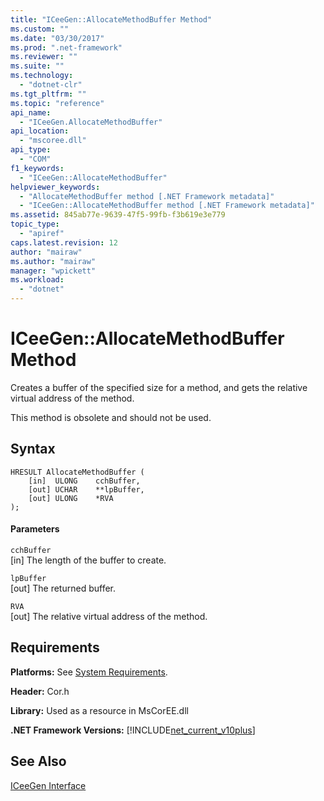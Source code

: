 ```yaml
---
title: "ICeeGen::AllocateMethodBuffer Method"
ms.custom: ""
ms.date: "03/30/2017"
ms.prod: ".net-framework"
ms.reviewer: ""
ms.suite: ""
ms.technology: 
  - "dotnet-clr"
ms.tgt_pltfrm: ""
ms.topic: "reference"
api_name: 
  - "ICeeGen.AllocateMethodBuffer"
api_location: 
  - "mscoree.dll"
api_type: 
  - "COM"
f1_keywords: 
  - "ICeeGen::AllocateMethodBuffer"
helpviewer_keywords: 
  - "AllocateMethodBuffer method [.NET Framework metadata]"
  - "ICeeGen::AllocateMethodBuffer method [.NET Framework metadata]"
ms.assetid: 845ab77e-9639-47f5-99fb-f3b619e3e779
topic_type: 
  - "apiref"
caps.latest.revision: 12
author: "mairaw"
ms.author: "mairaw"
manager: "wpickett"
ms.workload: 
  - "dotnet"
---
```

# ICeeGen::AllocateMethodBuffer Method
Creates a buffer of the specified size for a method, and gets the relative virtual address of the method.  
  
 This method is obsolete and should not be used.  
  
## Syntax  
  
```  
HRESULT AllocateMethodBuffer (   
    [in]  ULONG    cchBuffer,   
    [out] UCHAR    **lpBuffer,  
    [out] ULONG    *RVA  
);  
```  
  
#### Parameters  
 `cchBuffer`  
 [in] The length of the buffer to create.  
  
 `lpBuffer`  
 [out] The returned buffer.  
  
 `RVA`  
 [out] The relative virtual address of the method.  
  
## Requirements  
 **Platforms:** See [System Requirements](../../../../docs/framework/get-started/system-requirements.md).  
  
 **Header:** Cor.h  
  
 **Library:** Used as a resource in MsCorEE.dll  
  
 **.NET Framework Versions:** [!INCLUDE[net_current_v10plus](../../../../includes/net-current-v10plus-md.md)]  
  
## See Also  
 [ICeeGen Interface](../../../../docs/framework/unmanaged-api/metadata/iceegen-interface.md)
